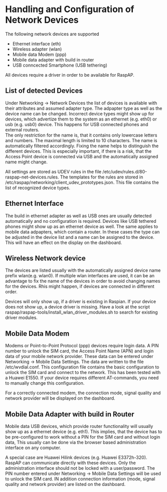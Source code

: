 # Handling and Configuration of Network Devices
The following network devices are supported 
* Ethernet interface (eth)
* Wireless adapter (wlan)
* Mobile data Modem (ppp)
* Mobile data adapter with build in router
* USB conncected Smartphone (USB tethering)  

All devices require a driver in order to be available for RaspAP. 

## List of detected Devices
Under Networking -> Network Devices the list of devices is available with their attributes and assumed adapter type. The adpapter type as well as the device name can be changed.
Incorrect device types might show up for devices, which advertize them to the system as an ethernet (e.g. eth0) or usb (e.g. usb0) device. This happens for USB connected phones and external routers.  
The only restriction for the name is, that it contains only lowercase letters and numbers. The maximal length is limited to 10 characters. The name is automatically filtered accordingly. 
Fixing the name helps to distinguish the different devices. This is especially important, if there is a risk, that the Access Point device is connected via USB and the automatically assigned name might change.

All settings are stored as UDEV rules in the file /etc/udev/rules.d/80-raspap-net-devices.rules.
The templates for the rules are stored in /etc/raspap/networking/client_udev_prototypes.json. This file contains the list of recognized device types.

## Ethernet Interface
The build in ethernet adapter as well as USB ones are usually detected automatically and no configuration is required.
Devices like USB tethered phones might show up as an ethernet device as well. The same applies to mobile data adpapters, which contain a router. In these cases the 
type can be adjusted in the device list and a name can be assigned to the device. This will have an effect on the display on the dashboard.

## Wireless Network device
The devices are listed usually with the automatically assigned device name prefix wlan(e.g. wlan0). If multiple wlan interfaces are used, it can be an advantage to fix the name of the devices in order 
to avoid changing names for the devices. Rhis might happen, if devices are connected in different order.

Devices will only show up, if a driver is existing in Raspian. If your device does not show up, a device driver is missing. Have a look at the script raspap/raspap-tools/install_wlan_driver_modules.sh 
to search for existing driver modules. 

## Mobile Data Modem
Modems or Point-to-Point Protocol (ppp) devices require login data. A PIN number to unlock the SIM card, the Access Point Name (APN) and login data of your mobile network provider. 
These data can be entered under Networking -> Mobile Data Settings. The data are written to the file /etc/wvdial.conf. This configuration file contains the basic configuration to unlock the SIM card and connect
to the network. This has been tested with a Huawei E1550. If your device requires different AT-commands, you need to manually change this configuration. 

For a correctly connected modem, the connection mode, signal quality and network provider will be displayed on the dashboard.

## Mobile Data Adapter with build in Router
Mobile data USB devices, which provide router functionality will usually show up as a ethernet device (e.g. eth1). This implies, that the device has to be pre-configured
to work without a PIN for the SIM card and without login data, This usually can be done via the browser based administration interface on any computer.

A special case are Huawei Hilink devices (e.g. Huawei E3372h-320). RaspAP can communicate directly with these devices. Only the administration interface should not be locked with a user/password. 
The PIN number entered under Networking -> Mobile Data Settings will be used to unlock the SIM card. IN addition connection information (mode, signal quality and network provider) are listed 
on the dashboard. 

